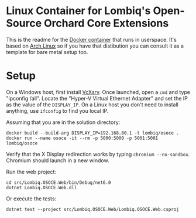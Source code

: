 # Linux Container for Lombiq's Open-Source Orchard Core Extensions

This is the readme for the [Docker container](../Dockerfile) that runs in userspace. It's based on [Arch Linux](https://archlinux.org/) so if you have that distibution you can consult it as a template for bare metal setup too.

# Setup

On a Windows host, first install [VcXsrv](https://sourceforge.net/projects/vcxsrv/). Once launched, open a `cmd` and type "ipconfig /all". Locate the "Hyper-V Virtual Ethernet Adapter" and set the IP as the value of the `DISPLAY_IP`. On a Linux host you don't need to install anything, use `ifconfig` to find you local IP.

Assuming that you are in the solution directory:
```shell
docker build --build-arg DISPLAY_IP=192.168.80.1 -t lombiq/osoce .
docker run --name osoce -it --rm -p 5000:5000 -p 5001:5001 lombiq/osoce
```

Verify that the X Display redirection works by typing `chromium --no-sandbox`.
Chromium should launch in a new window.

Run the web project:
```shell
cd src/Lombiq.OSOCE.Web/bin/Debug/net6.0
dotnet Lombiq.OSOCE.Web.dll
```

Or execute the tests:
```shell
dotnet test --project src/Lombiq.OSOCE.Web/Lombiq.OSOCE.Web.csproj
```
